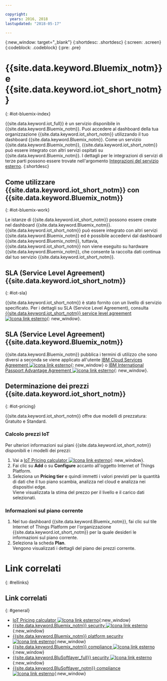 ```yaml
---

copyright:
  years: 2016, 2018
lastupdated: "2018-05-17"

---
```


{:new_window: target="\_blank"}
{:shortdesc: .shortdesc}
{:screen: .screen}
{:codeblock: .codeblock}
{:pre: .pre}

# {{site.data.keyword.Bluemix_notm}} e {{site.data.keyword.iot_short_notm}}
{: #iot-bluemix-index}

{{site.data.keyword.iot_full}} è un servizio disponibile in {{site.data.keyword.Bluemix_notm}}. Puoi accedere al dashboard della tua organizzazione {{site.data.keyword.iot_short_notm}} utilizzando il tuo dashboard {{site.data.keyword.Bluemix_notm}}. Come un servizio {{site.data.keyword.Bluemix_notm}}, {{site.data.keyword.iot_short_notm}} può essere integrato con altri servizi ospitati su {{site.data.keyword.Bluemix_notm}}. I dettagli per le integrazioni di servizi di terze parti possono essere trovate nell'argomento [Integrazioni del servizio esterno](extensions/index.html).
{:shortdesc}

## Come utilizzare {{site.data.keyword.iot_short_notm}} con {{site.data.keyword.Bluemix_notm}}
{: #iot-bluemix-work}

Le istanze di {{site.data.keyword.iot_short_notm}} possono essere create nel dashboard {{site.data.keyword.Bluemix_notm}}. {{site.data.keyword.iot_short_notm}} può essere integrato con altri servizi {{site.data.keyword.Bluemix_notm}} ed è possibile accedervi dal dashboard {{site.data.keyword.Bluemix_notm}}, tuttavia, {{site.data.keyword.iot_short_notm}} non viene eseguito su hardware {{site.data.keyword.Bluemix_notm}}, che consente la raccolta dati continua dal tuo servizio {{site.data.keyword.iot_short_notm}}.

## SLA (Service Level Agreement) {{site.data.keyword.iot_short_notm}}
{: #iot-sla}

{{site.data.keyword.iot_short_notm}} è stato fornito con un livello di servizio specificato. Per i dettagli su SLA (Service Level Agreement), consulta [{{site.data.keyword.iot_short_notm}} service level agreement ![Icona link esterno](../../../icons/launch-glyph.svg "Icona link esterno")](http://www-03.ibm.com/software/sla/sladb.nsf/pdf/6738-03/$file/i126-6738-03_06-2016_en_US.pdf){: new_window}.

## SLA (Service Level Agreement) {{site.data.keyword.Bluemix_notm}}

{{site.data.keyword.Bluemix_notm}} pubblica i termini di utilizzo che sono diversi a seconda se viene applicato all'utente [IBM Cloud Services Agreement ![icona link esterno](../../../icons/launch-glyph.svg)](http://www-05.ibm.com/support/operations/files/pdf/csa_us.pdf?cm_mc_uid=65870113399114371461368&cm_mc_sid_50200000=1469524513){: new_window} o [IBM International Passport Advantage Agreement ![icona link esterno](../../../icons/launch-glyph.svg)](https://www-01.ibm.com/software/passportadvantage/pa_agreements.html){: new_window}. 

## Determinazione dei prezzi {{site.data.keyword.iot_short_notm}}
{: #iot-pricing}

{{site.data.keyword.iot_short_notm}} offre due modelli di prezzatura: Gratuito e Standard.

### Calcolo prezzi IoT
Per ulteriori informazioni sui piani {{site.data.keyword.iot_short_notm}} disponibili e i modelli dei prezzi:
1. Vai a [IoT Pricing calculator ![Icona link esterno](../../../icons/launch-glyph.svg "Icona link esterno")](http://iot-cost-calculator.ng.bluemix.net/){: new_window}.  
2. Fai clic su **Add** o su **Configure** accanto all'oggetto Internet of Things Platform.
3. Seleziona un **Pricing tier** e quindi immetti i valori previsti per la quantità di dati che il tuo piano scambia, analizza nel cloud e analizza nei dispositivi edge.  
Viene visualizzata la stima del prezzo per il livello e il carico dati selezionati.

### Informazioni sul piano corrente
1. Nel tuo dashboard {{site.data.keyword.Bluemix_notm}}, fai clic sul tile Internet of Things Platform per l'organizzazione {{site.data.keyword.iot_short_notm}} per la quale desideri le informazioni sul piano corrente.
2. Seleziona la scheda **Plan**.  
Vengono visualizzati i dettagli del piano dei prezzi corrente.

# Link correlati
{: #rellinks}


## Link correlati
{: #general}

* [IoT Pricing calculator ![Icona link esterno](../../../icons/launch-glyph.svg "Icona link esterno")](http://iot-cost-calculator.ng.bluemix.net/){:new_window}
* [{{site.data.keyword.Bluemix_notm}} security ![Icona link esterno](../../../icons/launch-glyph.svg "Icona link esterno")](https://console.ng.bluemix.net/docs/security/index.html#security){:new_window}
* [{{site.data.keyword.Bluemix_notm}} platform security ![Icona link esterno](../../../icons/launch-glyph.svg "Icona link esterno")](https://console.ng.bluemix.net/docs/security/index.html#platform-security){:new_window}
* [{{site.data.keyword.Bluemix_notm}} compliance ![Icona link esterno](../../../icons/launch-glyph.svg "Icona link esterno")](https://console.ng.bluemix.net/docs/security/index.html#compliance){:new_window}
* [{{site.data.keyword.BluSoftlayer_full}} security ![Icona link esterno](../../../icons/launch-glyph.svg "Icona link esterno")](http://www.softlayer.com/security){:new_window}
* [{{site.data.keyword.BluSoftlayer_notm}} compliance ![Icona link esterno](../../../icons/launch-glyph.svg "Icona link esterno")](http://www.softlayer.com/compliance){:new_window}
